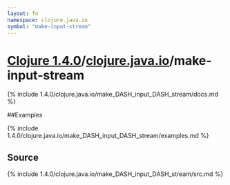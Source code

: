```yaml
---
layout: fn
namespace: clojure.java.io
symbol: "make-input-stream"
---
```


# [Clojure 1.4.0](../../)/[clojure.java.io](../)/make-input-stream

{% include 1.4.0/clojure.java.io/make_DASH_input_DASH_stream/docs.md %}

##Examples

{% include 1.4.0/clojure.java.io/make_DASH_input_DASH_stream/examples.md %}
## Source
{% include 1.4.0/clojure.java.io/make_DASH_input_DASH_stream/src.md %}

